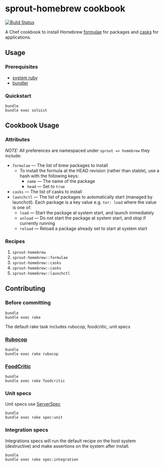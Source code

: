 # sprout-homebrew cookbook

[![Build Status](https://travis-ci.org/pivotal-sprout/sprout-homebrew.png?branch=master)](https://travis-ci.org/pivotal-sprout/sprout-homebrew)

A Chef cookbook to install Homebrew [formulae](https://github.com/mxcl/homebrew/tree/master/Library/Formula) for packages and [casks](https://github.com/phinze/homebrew-cask/blob/master/USAGE.md) for applications.

## Usage

### Prerequisites

- [system ruby](.ruby-version)
- [bundler](http://bundler.io)

### Quickstart

```
bundle
bundle exec soloist
```

## Cookbook Usage

### Attributes


*NOTE:* All preferences are namespaced under `sprout => homebrew` they include:

* `formulae` &mdash; The list of brew packages to install
  - To install the formula at the HEAD revision (rather than stable), use a hash with the following keys:
    - `name` &mdash; The name of the package
    - `head` &mdash; Set to `true`
* `casks` &mdash; The list of casks to install
* `launchctl` &mdash; The list of packages to automatically start (managed by
   launchctl). Each package is a key value e.g. `tor: load` where the value is
   one of:
   - `load` &mdash; Start the package at system start, and launch immediately
   - `unload` &mdash; Do not start the package at system start, and stop if currently running
   - `reload` &mdash; Reload a package already set to start at system start

### Recipes

1. `sprout-homebrew`
1. `sprout-homebrew::formulae`
1. `sprout-homebrew::casks`
1. `sprout-homebrew::casks`
1. `sprout-homebrew::launchctl`

## Contributing

### Before committing

```
bundle
bundle exec rake
```

The default rake task includes rubocop, foodcritic, unit specs

### [Rubocop](https://github.com/bbatsov/rubocop)

```
bundle
bundle exec rake rubocop
```

### [FoodCritic](http://acrmp.github.io/foodcritic/)

```
bundle
bundle exec rake foodcritic
```

### Unit specs

Unit specs use [ServerSpec](http://serverspec.org/)

```
bundle
bundle exec rake spec:unit
```

### Integration specs

Integrations specs will run the default recipe on the host system (destructive) and make assertions on the system after
install.

```
bundle
bundle exec rake spec:integration
```

